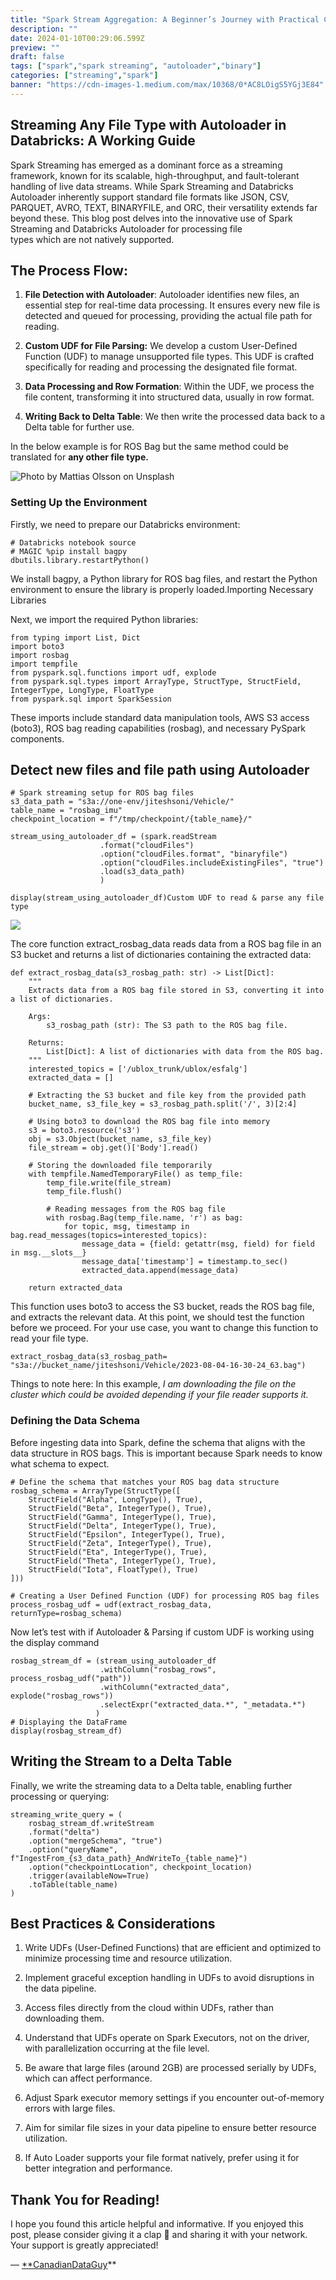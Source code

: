 ```yaml
---
title: "Spark Stream Aggregation: A Beginner’s Journey with Practical Code Example"
description: ""
date: 2024-01-10T00:29:06.599Z
preview: ""
draft: false
tags: ["spark","spark streaming", "autoloader","binary"]
categories: ["streaming","spark"]
banner: "https://cdn-images-1.medium.com/max/10368/0*AC8LOigS5YGj3E84"
---
```



## Streaming Any File Type with Autoloader in Databricks: A Working Guide

Spark Streaming has emerged as a dominant force as a streaming framework, known for its scalable, high-throughput, and fault-tolerant handling of live data streams. While Spark Streaming and Databricks Autoloader inherently support standard file formats like JSON, CSV, PARQUET, AVRO, TEXT, BINARYFILE, and ORC, their versatility extends far beyond these. This blog post delves into the innovative use of Spark Streaming and Databricks Autoloader for processing file types which are not natively supported.

## The Process Flow:

 1. **File Detection with Autoloader**: Autoloader identifies new files, an essential step for real-time data processing. It ensures every new file is detected and queued for processing, providing the actual file path for reading.

 2. **Custom UDF for File Parsing:** We develop a custom User-Defined Function (UDF) to manage unsupported file types. This UDF is crafted specifically for reading and processing the designated file format.

 3. **Data Processing and Row Formation**: Within the UDF, we process the file content, transforming it into structured data, usually in row format.

 4. **Writing Back to Delta Table**: We then write the processed data back to a Delta table for further use.

In the below example is for ROS Bag but the same method could be translated for **any other file type.**

![Photo by [Mattias Olsson](https://unsplash.com/@mattiaswolsson?utm_source=medium&utm_medium=referral) on [Unsplash](https://unsplash.com?utm_source=medium&utm_medium=referral)](https://cdn-images-1.medium.com/max/10368/0*AC8LOigS5YGj3E84)

### Setting Up the Environment

Firstly, we need to prepare our Databricks environment:

    # Databricks notebook source
    # MAGIC %pip install bagpy
    dbutils.library.restartPython()

We install bagpy, a Python library for ROS bag files, and restart the Python environment to ensure the library is properly loaded.Importing Necessary Libraries

Next, we import the required Python libraries:

    from typing import List, Dict
    import boto3
    import rosbag
    import tempfile
    from pyspark.sql.functions import udf, explode
    from pyspark.sql.types import ArrayType, StructType, StructField, IntegerType, LongType, FloatType
    from pyspark.sql import SparkSession

These imports include standard data manipulation tools, AWS S3 access (boto3), ROS bag reading capabilities (rosbag), and necessary PySpark components.

## Detect new files and file path using Autoloader

    # Spark streaming setup for ROS bag files
    s3_data_path = "s3a://one-env/jiteshsoni/Vehicle/"
    table_name = "rosbag_imu"
    checkpoint_location = f"/tmp/checkpoint/{table_name}/"
    
    stream_using_autoloader_df = (spark.readStream
                        .format("cloudFiles")
                        .option("cloudFiles.format", "binaryfile")
                        .option("cloudFiles.includeExistingFiles", "true")
                        .load(s3_data_path)
                        )
    
    display(stream_using_autoloader_df)Custom UDF to read & parse any file type

![](https://cdn-images-1.medium.com/max/3210/1*Vu9gZvt6lHLc6XvP9wD5Ew.png)

The core function extract_rosbag_data reads data from a ROS bag file in an S3 bucket and returns a list of dictionaries containing the extracted data:

    def extract_rosbag_data(s3_rosbag_path: str) -> List[Dict]:
        """
        Extracts data from a ROS bag file stored in S3, converting it into a list of dictionaries.
    
        Args:
            s3_rosbag_path (str): The S3 path to the ROS bag file.
    
        Returns:
            List[Dict]: A list of dictionaries with data from the ROS bag.
        """
        interested_topics = ['/ublox_trunk/ublox/esfalg']
        extracted_data = []
    
        # Extracting the S3 bucket and file key from the provided path
        bucket_name, s3_file_key = s3_rosbag_path.split('/', 3)[2:4]
    
        # Using boto3 to download the ROS bag file into memory
        s3 = boto3.resource('s3')
        obj = s3.Object(bucket_name, s3_file_key)
        file_stream = obj.get()['Body'].read()
    
        # Storing the downloaded file temporarily
        with tempfile.NamedTemporaryFile() as temp_file:
            temp_file.write(file_stream)
            temp_file.flush()
    
            # Reading messages from the ROS bag file
            with rosbag.Bag(temp_file.name, 'r') as bag:
                for topic, msg, timestamp in bag.read_messages(topics=interested_topics):
                    message_data = {field: getattr(msg, field) for field in msg.__slots__}
                    message_data['timestamp'] = timestamp.to_sec()
                    extracted_data.append(message_data)
    
        return extracted_data

This function uses boto3 to access the S3 bucket, reads the ROS bag file, and extracts the relevant data. At this point, we should test the function before we proceed. For your use case, you want to change this function to read your file type.

    extract_rosbag_data(s3_rosbag_path= "s3a://bucket_name/jiteshsoni/Vehicle/2023-08-04-16-30-24_63.bag")

Things to note here: In this example, *I am downloading the file on the cluster which could be avoided depending if your file reader supports it.*

### Defining the Data Schema

Before ingesting data into Spark, define the schema that aligns with the data structure in ROS bags. This is important because Spark needs to know what schema to expect.

    # Define the schema that matches your ROS bag data structure
    rosbag_schema = ArrayType(StructType([
        StructField("Alpha", LongType(), True),
        StructField("Beta", IntegerType(), True),
        StructField("Gamma", IntegerType(), True),
        StructField("Delta", IntegerType(), True),
        StructField("Epsilon", IntegerType(), True),
        StructField("Zeta", IntegerType(), True),
        StructField("Eta", IntegerType(), True),
        StructField("Theta", IntegerType(), True),
        StructField("Iota", FloatType(), True)
    ]))
    
    # Creating a User Defined Function (UDF) for processing ROS bag files
    process_rosbag_udf = udf(extract_rosbag_data, returnType=rosbag_schema)

Now let’s test with if Autoloader & Parsing if custom UDF is working using the display command

    rosbag_stream_df = (stream_using_autoloader_df
                        .withColumn("rosbag_rows", process_rosbag_udf("path"))
                        .withColumn("extracted_data", explode("rosbag_rows"))
                        .selectExpr("extracted_data.*", "_metadata.*")
                       )
    # Displaying the DataFrame
    display(rosbag_stream_df)

## Writing the Stream to a Delta Table

Finally, we write the streaming data to a Delta table, enabling further processing or querying:

    streaming_write_query = (
        rosbag_stream_df.writeStream
        .format("delta")
        .option("mergeSchema", "true")
        .option("queryName", f"IngestFrom_{s3_data_path}_AndWriteTo_{table_name}")
        .option("checkpointLocation", checkpoint_location)
        .trigger(availableNow=True)
        .toTable(table_name)
    )

## Best Practices & Considerations

 1. Write UDFs (User-Defined Functions) that are efficient and optimized to minimize processing time and resource utilization.

 2. Implement graceful exception handling in UDFs to avoid disruptions in the data pipeline.

 3. Access files directly from the cloud within UDFs, rather than downloading them.

 4. Understand that UDFs operate on Spark Executors, not on the driver, with parallelization occurring at the file level.

 5. Be aware that large files (around 2GB) are processed serially by UDFs, which can affect performance.

 6. Adjust Spark executor memory settings if you encounter out-of-memory errors with large files.

 7. Aim for similar file sizes in your data pipeline to ensure better resource utilization.

 8. If Auto Loader supports your file format natively, prefer using it for better integration and performance.

## Thank You for Reading!

I hope you found this article helpful and informative. If you enjoyed this post, please consider giving it a clap 👏 and sharing it with your network. Your support is greatly appreciated!

— [**CanadianDataGuy](https://canadiandataguy.com/)**


